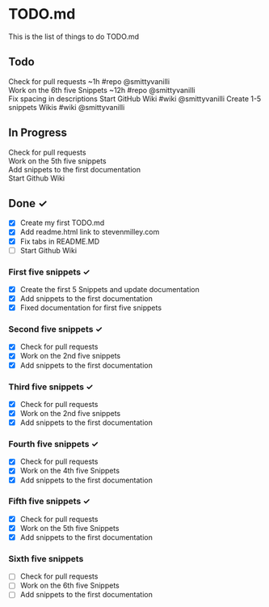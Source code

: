 # TODO.md

This is the list of things to do TODO.md

## Todo

Check for pull requests ~1h #repo @smittyvanilli  
Work on the 6th five Snippets ~12h #repo @smittyvanilli  
Fix spacing in descriptions
Start GitHub Wiki #wiki @smittyvanilli
Create 1-5 snippets Wikis #wiki @smittyvanilli


## In Progress

Check for pull requests  
Work on the 5th five snippets  
Add snippets to the first documentation  
Start Github Wiki  

## Done ✓

-   [x] Create my first TODO.md  
-   [x] Add readme.html link to stevenmilley.com  
-   [x] Fix tabs in README.MD
-   [ ] Start Github Wiki

### First five snippets ✓
-   [x] Create the first 5 Snippets and update documentation  
-   [x] Add snippets to the first documentation
-   [x] Fixed documentation for first five snippets

### Second five snippets ✓
-   [x] Check for pull requests  
-   [x] Work on the 2nd five snippets
-   [x] Add snippets to the first documentation

### Third five snippets ✓
-   [x] Check for pull requests
-   [x] Work on the 2nd five snippets
-   [x] Add snippets to the first documentation

### Fourth five snippets ✓
-   [x] Check for pull requests
-   [x] Work on the 4th five Snippets
-   [x] Add snippets to the first documentation

### Fifth five snippets ✓
-   [x] Check for pull requests  
-   [x] Work on the 5th five Snippets  
-   [x] Add snippets to the first documentation  

### Sixth five snippets
-   [ ] Check for pull requests
-   [ ] Work on the 6th five Snippets
-   [ ] Add snippets to the first documentation
